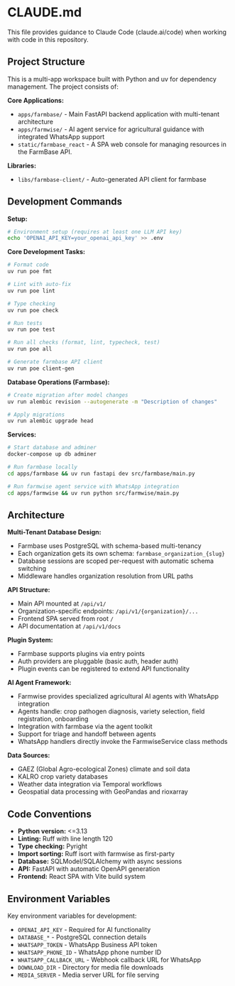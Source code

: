 # CLAUDE.md

This file provides guidance to Claude Code (claude.ai/code) when working with code in this repository.

## Project Structure

This is a multi-app workspace built with Python and uv for dependency management. The project consists of:

**Core Applications:**
- `apps/farmbase/` - Main FastAPI backend application with multi-tenant architecture
- `apps/farmwise/` - AI agent service for agricultural guidance with integrated WhatsApp support
- `static/farmbase_react` - A SPA web console for managing resources in the FarmBase API. 

**Libraries:**
- `libs/farmbase-client/` - Auto-generated API client for farmbase

## Development Commands

**Setup:**
```bash
# Environment setup (requires at least one LLM API key)
echo 'OPENAI_API_KEY=your_openai_api_key' >> .env
```

**Core Development Tasks:**
```bash
# Format code
uv run poe fmt

# Lint with auto-fix
uv run poe lint

# Type checking
uv run poe check

# Run tests
uv run poe test

# Run all checks (format, lint, typecheck, test)
uv run poe all

# Generate farmbase API client
uv run poe client-gen
```

**Database Operations (Farmbase):**
```bash
# Create migration after model changes
uv run alembic revision --autogenerate -m "Description of changes"

# Apply migrations
uv run alembic upgrade head
```

**Services:**
```bash
# Start database and adminer
docker-compose up db adminer

# Run farmbase locally
cd apps/farmbase && uv run fastapi dev src/farmbase/main.py

# Run farmwise agent service with WhatsApp integration
cd apps/farmwise && uv run python src/farmwise/main.py
```

## Architecture

**Multi-Tenant Database Design:**
- Farmbase uses PostgreSQL with schema-based multi-tenancy
- Each organization gets its own schema: `farmbase_organization_{slug}`
- Database sessions are scoped per-request with automatic schema switching
- Middleware handles organization resolution from URL paths

**API Structure:**
- Main API mounted at `/api/v1/`
- Organization-specific endpoints: `/api/v1/{organization}/...`
- Frontend SPA served from root `/`
- API documentation at `/api/v1/docs`

**Plugin System:**
- Farmbase supports plugins via entry points
- Auth providers are pluggable (basic auth, header auth)
- Plugin events can be registered to extend API functionality

**AI Agent Framework:**
- Farmwise provides specialized agricultural AI agents with WhatsApp integration
- Agents handle: crop pathogen diagnosis, variety selection, field registration, onboarding
- Integration with farmbase via the agent toolkit
- Support for triage and handoff between agents
- WhatsApp handlers directly invoke the FarmwiseService class methods

**Data Sources:**
- GAEZ (Global Agro-ecological Zones) climate and soil data
- KALRO crop variety databases
- Weather data integration via Temporal workflows
- Geospatial data processing with GeoPandas and rioxarray

## Code Conventions

- **Python version:** <=3.13
- **Linting:** Ruff with line length 120
- **Type checking:** Pyright
- **Import sorting:** Ruff isort with farmwise as first-party
- **Database:** SQLModel/SQLAlchemy with async sessions
- **API:** FastAPI with automatic OpenAPI generation
- **Frontend:** React SPA with Vite build system

## Environment Variables

Key environment variables for development:
- `OPENAI_API_KEY` - Required for AI functionality
- `DATABASE_*` - PostgreSQL connection details
- `WHATSAPP_TOKEN` - WhatsApp Business API token
- `WHATSAPP_PHONE_ID` - WhatsApp phone number ID
- `WHATSAPP_CALLBACK_URL` - Webhook callback URL for WhatsApp
- `DOWNLOAD_DIR` - Directory for media file downloads
- `MEDIA_SERVER` - Media server URL for file serving